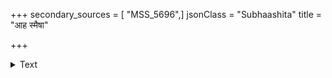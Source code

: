 +++
secondary_sources = [ "MSS_5696",]
jsonClass = "Subhaashita"
title = "आह स्मैषा"

+++

<details><summary>Text</summary>

आह स्मैषा नलादन्यं न जुषे मनसेति यत्।  
यौवनानुमितेनास्यास् तन्मृषाभून् मनोभुवा॥
</details>
